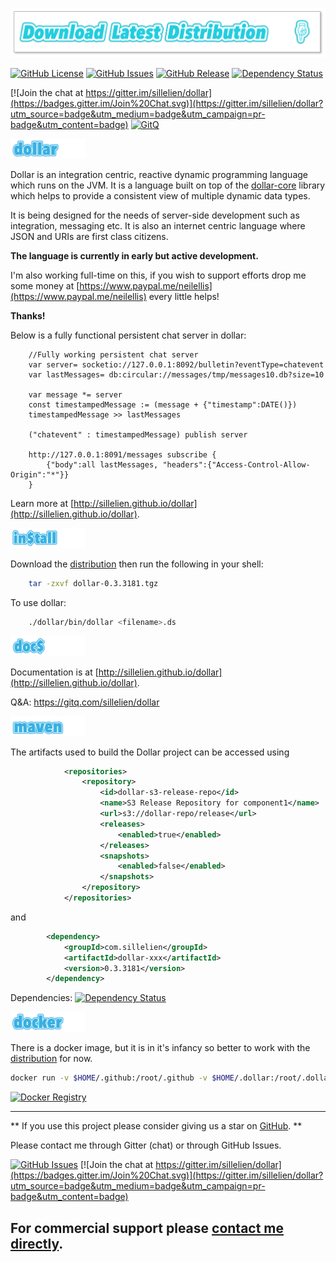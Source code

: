 
[ ![Binary Distribution](assets/download.png)](http://dollarscript.s3-website-eu-west-1.amazonaws.com/dist/dollar-0.3.3181.tgz)

[![GitHub License](https://img.shields.io/github/license/sillelien/dollar.svg)](https://raw.githubusercontent.com/sillelien/dollar/master/LICENSE) 
[![GitHub Issues](https://img.shields.io/github/issues/sillelien/dollar.svg)](https://github.com/sillelien/dollar/issues)
[![GitHub Release](https://img.shields.io/github/release/sillelien/dollar.svg)](https://github.com/sillelien/dollar)
[![Dependency Status](https://www.versioneye.com/user/projects/54ae285534ff3e2204000002/badge.svg?style=flat)](https://www.versioneye.com/user/projects/54ae285534ff3e2204000002)

[![Join the chat at https://gitter.im/sillelien/dollar](https://badges.gitter.im/Join%20Chat.svg)](https://gitter.im/sillelien/dollar?utm_source=badge&utm_medium=badge&utm_campaign=pr-badge&utm_content=badge)
[![GitQ](https://gitq.com/badge.svg)](https://gitq.com/sillelien/dollar)




![dollar](assets/gh-title-dollar.png)

Dollar is an integration centric, reactive dynamic programming language which runs on the JVM. It is a language built on top of the [dollar-core](https://github.com/sillelien/dollar-core) library which helps to provide a consistent view of multiple dynamic data types. 

It is being designed for the needs of server-side development such as integration, messaging etc. It is also an internet centric language where JSON and URIs are first class citizens.

**The language is currently in early but active development.**

I'm also working full-time on this, if you wish to support efforts drop me some money at [https://www.paypal.me/neilellis](https://www.paypal.me/neilellis) every little helps!

**Thanks!**

Below is a fully functional persistent chat server in dollar:

```dollar
    //Fully working persistent chat server
    var server= socketio://127.0.0.1:8092/bulletin?eventType=chatevent
    var lastMessages= db:circular://messages/tmp/messages10.db?size=10

    var message *= server
    const timestampedMessage := (message + {"timestamp":DATE()})
    timestampedMessage >> lastMessages

    ("chatevent" : timestampedMessage) publish server

    http://127.0.0.1:8091/messages subscribe {
        {"body":all lastMessages, "headers":{"Access-Control-Allow-Origin":"*"}}
    }
```

Learn more at [http://sillelien.github.io/dollar](http://sillelien.github.io/dollar).

![Install](assets/gh-title-install.png)


Download the [distribution](http://dollarscript.s3-website-eu-west-1.amazonaws.com/dist/dollar-0.3.3181.tgz) then run the following in your shell:

```bash
    tar -zxvf dollar-0.3.3181.tgz
```

To use dollar:

```bash
    ./dollar/bin/dollar <filename>.ds
```

![Docs](assets/gh-title-docs.png)

Documentation is at [http://sillelien.github.io/dollar](http://sillelien.github.io/dollar).

Q&A: https://gitq.com/sillelien/dollar
 

![Maven](assets/gh-title-maven.png)

The artifacts used to build the Dollar project can be accessed using

```xml
            <repositories>
                <repository>
                    <id>dollar-s3-release-repo</id>
                    <name>S3 Release Repository for component1</name>
                    <url>s3://dollar-repo/release</url>
                    <releases>
                        <enabled>true</enabled>
                    </releases>
                    <snapshots>
                        <enabled>false</enabled>
                    </snapshots>
                </repository>            
            </repositories>
```

and 

```xml
        <dependency>
            <groupId>com.sillelien</groupId>
            <artifactId>dollar-xxx</artifactId>
            <version>0.3.3181</version>
        </dependency>
```


Dependencies: [![Dependency Status](https://www.versioneye.com/user/projects/54ae285534ff3e2204000002/badge.svg?style=flat)](https://www.versioneye.com/user/projects/54ae285534ff3e2204000002)



![Docker](assets/gh-title-docker.png)

There is a docker image, but it is in it's infancy so better to work with the  [distribution](http://dollarscript.s3-website-eu-west-1.amazonaws.com/dist/dollar-0.3.3181.tgz) for now.
```bash
docker run -v $HOME/.github:/root/.github -v $HOME/.dollar:/root/.dollar -v $(pwd):/build -it sillelien/dollarscript-headless:0.3  <filename>.ds
 ```
 
 [![Docker Registry](https://img.shields.io/docker/pulls/sillelien/dollarscript-headless.svg)](https://registry.hub.docker.com/u/sillelien/dollarscript-headless)
 

-------

** If you use this project please consider giving us a star on [GitHub](http://github.com/sillelien/dollar). **

Please contact me through Gitter (chat) or through GitHub Issues.

[![GitHub Issues](https://img.shields.io/github/issues/sillelien/dollar.svg)](https://github.com/sillelien/dollar/issues) [![Join the chat at https://gitter.im/sillelien/dollar](https://badges.gitter.im/Join%20Chat.svg)](https://gitter.im/sillelien/dollar?utm_source=badge&utm_medium=badge&utm_campaign=pr-badge&utm_content=badge)

For commercial support please <a href="mailto:hello@neilellis.me">contact me directly</a>.
-------
